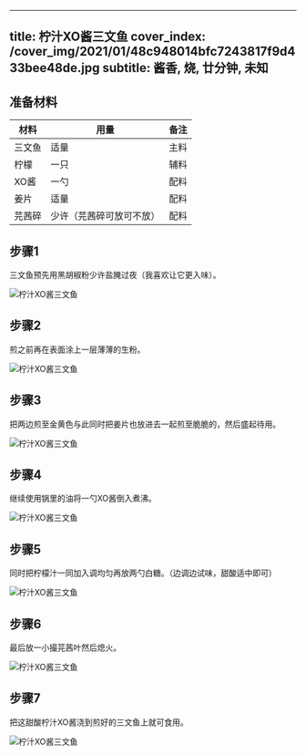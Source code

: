 
---
title: 柠汁XO酱三文鱼
cover_index: /cover_img/2021/01/48c948014bfc7243817f9d433bee48de.jpg
subtitle: 酱香, 烧, 廿分钟, 未知
---

## 准备材料

| 材料     | 用量 | 备注|
| ------- | ----- | --- |
| 三文鱼 | 适量| 主料 |
| 柠檬 | 一只| 辅料 |
| XO酱 | 一勺| 配料 |
| 姜片 | 适量| 配料 |
| 芫茜碎 | 少许（芫茜碎可放可不放）| 配料 |

## 步骤1

三文鱼预先用黑胡椒粉少许盐腌过夜（我喜欢让它更入味）。

![柠汁XO酱三文鱼](https://i8.meishichina.com/attachment/recipe/201010/201010261416580.jpg?x-oss-process=style/p320) 

## 步骤2

煎之前再在表面涂上一层薄薄的生粉。

![柠汁XO酱三文鱼](https://i8.meishichina.com/attachment/recipe/201010/201010261418089.jpg?x-oss-process=style/p320) 

## 步骤3

把两边煎至金黄色与此同时把姜片也放进去一起煎至脆脆的，然后盛起待用。

![柠汁XO酱三文鱼](https://i8.meishichina.com/attachment/recipe/201010/201010261453424.jpg?x-oss-process=style/p320) 

## 步骤4

继续使用锅里的油将一勺XO酱倒入煮沸。

![柠汁XO酱三文鱼](https://i8.meishichina.com/attachment/recipe/201010/201010261455051.jpg?x-oss-process=style/p320) 

## 步骤5

同时把柠檬汁一同加入调均匀再放两勺白糖。（边调边试味，甜酸适中即可）

![柠汁XO酱三文鱼](https://i8.meishichina.com/attachment/recipe/201010/201010261456298.jpg?x-oss-process=style/p320) 

## 步骤6

最后放一小撮芫茜叶然后熄火。

![柠汁XO酱三文鱼](https://i8.meishichina.com/attachment/recipe/201010/201010261458469.jpg?x-oss-process=style/p320) 

## 步骤7

把这甜酸柠汁XO酱浇到煎好的三文鱼上就可食用。

![柠汁XO酱三文鱼](https://i8.meishichina.com/attachment/recipe/201010/201010261502580.jpg?x-oss-process=style/p320) 

